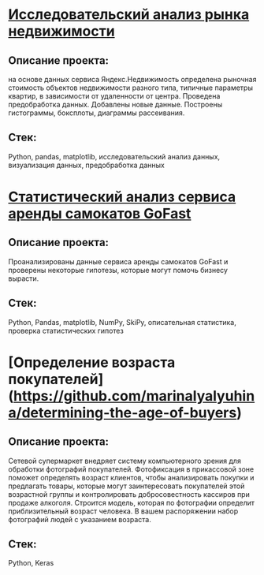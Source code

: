 # [Исследовательский анализ рынка недвижимости](https://github.com/marinalyalyuhina/apartment-ads-research)

## Описание проекта: 

на основе данных сервиса Яндекс.Недвижимость определена рыночная стоимость
объектов недвижимости разного типа, типичные параметры квартир, в зависимости от
удаленности от центра. Проведена предобработка данных. Добавлены новые данные.
Построены гистограммы, боксплоты, диаграммы рассеивания.

## Стек: 

Python, pandas, matplotlib, исследовательский анализ данных, визуализация данных, предобработка данных

# [Статистический анализ сервиса аренды самокатов GoFast](https://github.com/marinalyalyuhina/scooter-rental-service-analysis)

## Описание проекта:

Проанализированы данные сервиса аренды самокатов GoFast и проверены некоторые гипотезы, которые могут помочь бизнесу вырасти. 

## Стек:

Python, Pandas, matplotlib, NumPy, SkiPy, описательная статистика, проверка статистических гипотез

# [Определение возраста покупателей] (https://github.com/marinalyalyuhina/determining-the-age-of-buyers)

## Описание проекта:

Сетевой супермаркет внедряет систему компьютерного зрения для обработки фотографий покупателей. Фотофиксация в прикассовой зоне поможет определять возраст клиентов, чтобы анализировать покупки и предлагать товары, которые могут заинтересовать покупателей этой возрастной группы и контролировать добросовестность кассиров при продаже алкоголя. Строится модель, которая по фотографии определит приблизительный возраст человека. В вашем распоряжении набор фотографий людей с указанием возраста.

## Стек:

Python, Keras


